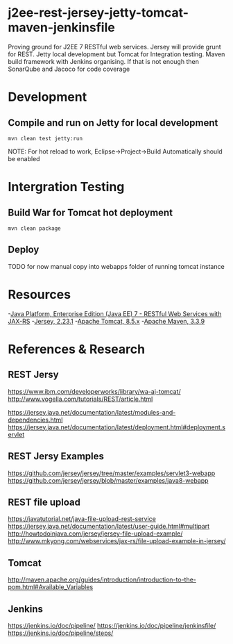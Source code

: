 # j2ee-rest-jersey-jetty-tomcat-maven-jenkinsfile
Proving ground for J2EE 7 RESTful web services. Jersey will provide grunt for REST. Jetty local development but Tomcat for Integration testing. Maven build framework with Jenkins organising. If that is not enough then SonarQube and Jacoco for code coverage

# Development 

## Compile and run on Jetty for local development

	mvn clean test jetty:run

NOTE: For hot reload to work, Eclipse->Project->Build Automatically should be enabled

# Intergration Testing
 
## Build War for Tomcat hot deployment 

	mvn clean package

## Deploy

 TODO for now manual copy into webapps folder of running tomcat instance

# Resources

-[Java Platform, Enterprise Edition (Java EE) 7 - RESTful Web Services with JAX-RS](https://docs.oracle.com/javaee/7/tutorial/jaxrs.htm#GIEPU)
-[Jersey, 2.23.1](https://jersey.java.net/download.html)
-[Apache Tomcat, 8.5.x](http://tomcat.apache.org/download-80.cgi)
-[Apache Maven, 3.3.9](https://maven.apache.org/download.cgi)

# References & Research

## REST Jersy

https://www.ibm.com/developerworks/library/wa-aj-tomcat/
http://www.vogella.com/tutorials/REST/article.html

https://jersey.java.net/documentation/latest/modules-and-dependencies.html
https://jersey.java.net/documentation/latest/deployment.html#deployment.servlet

## REST Jersy Examples

https://github.com/jersey/jersey/tree/master/examples/servlet3-webapp
https://github.com/jersey/jersey/blob/master/examples/java8-webapp

## REST file upload

https://javatutorial.net/java-file-upload-rest-service
https://jersey.java.net/documentation/latest/user-guide.html#multipart
http://howtodoinjava.com/jersey/jersey-file-upload-example/
http://www.mkyong.com/webservices/jax-rs/file-upload-example-in-jersey/


## Tomcat 

http://maven.apache.org/guides/introduction/introduction-to-the-pom.html#Available_Variables


## Jenkins

https://jenkins.io/doc/pipeline/
https://jenkins.io/doc/pipeline/jenkinsfile/
https://jenkins.io/doc/pipeline/steps/
